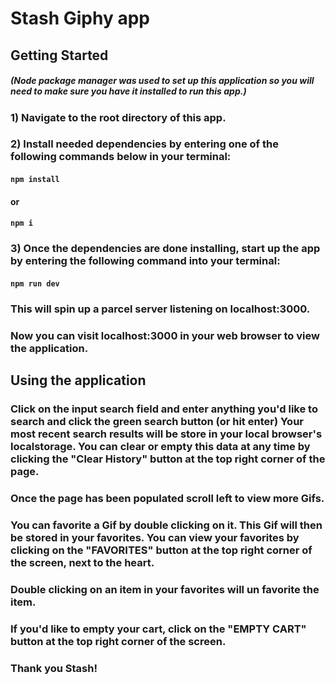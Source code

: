 # Stash Giphy app
#### 

## Getting Started
##### (Node package manager was used to set up this application so you will need to make sure you have it installed to run this app.)

### 1) Navigate to the root directory of this app.

### 2) Install needed dependencies by entering one of the following commands below in your terminal:

#### `npm install` 

#### or 

#### `npm i`

### 3) Once the dependencies are done installing, start up the app by entering the following command into your terminal:

#### `npm run dev`

### This will spin up a parcel server listening on localhost:3000. 

### Now you can visit localhost:3000 in your web browser to view the application.

## Using the application

### Click on the input search field and enter anything you'd like to search and click the green search button (or hit enter) Your most recent search results will be store in your local browser's localstorage. You can clear or empty this data at any time by clicking the "Clear History" button at the top right corner of the page.

### Once the page has been populated scroll left to view more Gifs.

### You can favorite a Gif by double clicking on it. This Gif will then be stored in your favorites. You can view your favorites by clicking on the "FAVORITES" button at the top right corner of the screen, next to the heart.

### Double clicking on an item in your favorites will un favorite the item.



### If you'd like to empty your cart, click on the "EMPTY CART" button at the top right corner of the screen.

### Thank you Stash! 